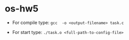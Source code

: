 # os-hw5

* For compile type:
`gcc  -o <output-filename> task.c`

* For start type:
`./task.o <full-path-to-config-file>`
